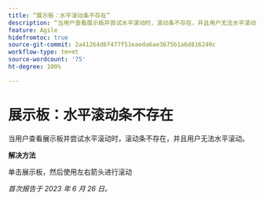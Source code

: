 ```yaml
---
title: “展示板：水平滚动条不存在”
description: “当用户查看展示板并尝试水平滚动时，滚动条不存在，并且用户无法水平滚动。”
feature: Agile
hidefromtoc: true
source-git-commit: 2a41264d6f477f51eaeda6ae3675b1a6d816249c
workflow-type: tm+mt
source-wordcount: '75'
ht-degree: 100%

---
```



# 展示板：水平滚动条不存在

当用户查看展示板并尝试水平滚动时，滚动条不存在，并且用户无法水平滚动。

**解决方法**

单击展示板，然后使用左右箭头进行滚动

_首次报告于 2023 年 6 月 26 日。_

